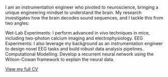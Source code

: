 
I am an instrumentation engineer who pivoted to neuroscience, bringing a unique engineering mindset to understand the brain. My research investigates how the brain decodes sound sequences, and I tackle this from two angles:

Wet-Lab Experiments: I perform advanced in vivo techniques in mice, including two-photon calcium imaging and electrophysiology.
EEG Experiments: I also leverage my background as an instrumentation engineer to design novel EEG tasks and build robust data analysis pipelines.
Computational Modelling: Develop a recurrent neural network using the Wilson-Cowan framework to explain the neural data.

[View my full CV](ann.pdf)

